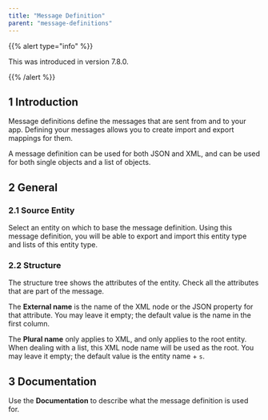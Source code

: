 ```yaml
---
title: "Message Definition"
parent: "message-definitions"
---
```


{{% alert type="info" %}}

This was introduced in version 7.8.0.

{{% /alert %}}

## 1 Introduction

Message definitions define the messages that are sent from and to your app. Defining your messages allows you to create import and export mappings for them.

A message definition can be used for both JSON and XML, and can be used for both single objects and a list of objects.

## 2 General

### 2.1 Source Entity

Select an entity on which to base the message definition. Using this message definition, you will be able to export and import this entity type and lists of this entity type.

### 2.2 Structure

The structure tree shows the attributes of the entity. Check all the attributes that are part of the message.

The **External name** is the name of the XML node or the JSON property for that attribute. You may leave it empty; the default value is the name in the first column.

The **Plural name** only applies to XML, and only applies to the root entity. When dealing with a list, this XML node name will be used as the root. You may leave it empty; the default value is the entity name + `s`.

## 3 Documentation

Use the **Documentation** to describe what the message definition is used for.
